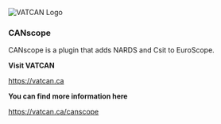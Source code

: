 ![VATCAN Logo](https://www.vatcan.ca/img/logo.png)

### CANscope

CANscope is a plugin that adds NARDS and Csit to EuroScope.

**Visit VATCAN** 

https://vatcan.ca

**You can find more information here** 

https://vatcan.ca/canscope
